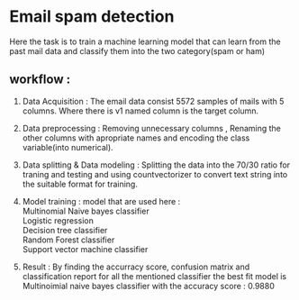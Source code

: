 # Email spam detection 
Here the task is to train a machine learning model that can learn from the past mail data and classify them into the two category(spam or ham)

## workflow :

1. Data Acquisition : The email data consist 5572 samples of mails with 5 columns. Where there is v1 named column is the target column.
2. Data preprocessing : Removing unnecessary columns , Renaming the other columns with apropriate names and encoding the class variable(into numerical).
3. Data splitting & Data modeling : Splitting the data into the 70/30 ratio for traning and testing and using countvectorizer to convert text string into the suitable format for training.
4. Model training : model that are used here :  
   Multinomial Naive bayes classifier  
   Logistic regression  
   Decision tree classifier  
   Random Forest classifier  
   Support vector machine classifier  

5. Result : By finding the accurracy score, confusion matrix and classification report for all the mentioned classifier the best fit model is Multinoimial naive bayes classifier with the accuracy score : 0.9880
